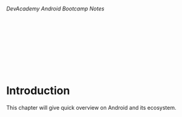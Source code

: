 
###### DevAcademy Android Bootcamp Notes

<br/>
<br/>
<br/>
<br/>
<br/>
<br/>
<br/>

# Introduction

This chapter will give quick overview on Android and its ecosystem. 